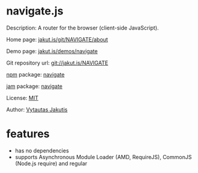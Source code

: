 # navigate.js

Description: A router for the browser (client-side JavaScript).

Home page: [jakut.is/git/NAVIGATE/about](https://jakut.is/git/NAVIGATE/about/)

Demo page: [jakut.is/demos/navigate](https://jakut.is/demos/navigate/)

Git repository url: [git://jakut.is/NAVIGATE](git://jakut.is/NAVIGATE)

[npm](https://npmjs.org) package: [navigate](https://npmjs.org/package/navigate)

[jam](http://jamjs.org) package: [navigate](http://jamjs.org/packages/#/details/navigate)

License: [MIT](https://jakut.is/git/NAVIGATE/plain/LICENSE)

Author: [Vytautas Jakutis](https://jakut.is)

# features

* has no dependencies
* supports Asynchronous Module Loader (AMD, RequireJS), CommonJS (Node.js require) and regular <script> loading
* if HTML5 History API is not available, falls back to hashes
* handles click events on same origin links
* supports browsers:
  - Mozilla Firefox 1.0+
  - Opera 8.00+
  - Google Chrome 1+
  - Microsoft Internet Explorer 6+
  - Apple Safari 3.0+
